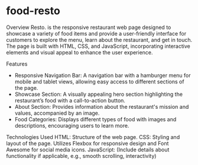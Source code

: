 # food-resto

Overview
Resto. is the responsive restaurant web page designed to showcase a variety of food items and provide a user-friendly interface for customers to explore the menu, learn about the restaurant, and get in touch. The page is built with HTML, CSS, and JavaScript, incorporating interactive elements and visual appeal to enhance the user experience.

Features
- Responsive Navigation Bar: A navigation bar with a hamburger menu for mobile and tablet views, allowing easy access to different sections of the page.
- Showcase Section: A visually appealing hero section highlighting the restaurant’s food with a call-to-action button.
- About Section: Provides information about the restaurant's mission and values, accompanied by an image.
- Food Categories: Displays different types of food with images and descriptions, encouraging users to learn more.

Technologies Used
HTML: Structure of the web page.
CSS: Styling and layout of the page. Utilizes Flexbox for responsive design and Font Awesome for social media icons.
JavaScript: (Include details about functionality if applicable, e.g., smooth scrolling, interactivity)
